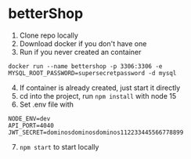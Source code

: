 # betterShop

1. Clone repo locally
2. Download docker if you don't have one
3. Run if you never created an container
```
docker run --name bettershop -p 3306:3306 -e MYSQL_ROOT_PASSWORD=supersecretpassword -d mysql
```
4. If container is already created, just start it directly
5. cd into the project, run `npm install` with node 15
6. Set .env file with 
```
NODE_ENV=dev
API_PORT=4040
JWT_SECRET=dominosdominosdominos112233445566778899
```
7. `npm start` to start locally

